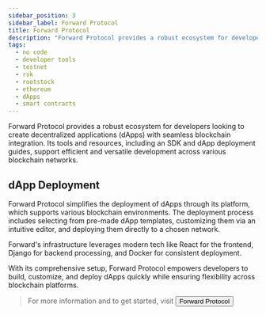 ```yaml
---
sidebar_position: 3
sidebar_label: Forward Protocol
title: Forward Protocol
description: "Forward Protocol provides a robust ecosystem for developers looking to create decentralized applications (dApps) with seamless blockchain integration. "
tags:
  - no code
  - developer tools
  - testnet
  - rsk
  - rootstock
  - ethereum
  - dApps
  - smart contracts
---
```


Forward Protocol provides a robust ecosystem for developers looking to create decentralized applications (dApps) with seamless blockchain integration. Its tools and resources, including an SDK and dApp deployment guides, support efficient and versatile development across various blockchain networks.

## dApp Deployment

Forward Protocol simplifies the deployment of dApps through its platform, which supports various blockchain environments. The deployment process includes selecting from pre-made dApp templates, customizing them via an intuitive editor, and deploying them directly to a chosen network.

Forward's infrastructure leverages modern tech like React for the frontend, Django for backend processing, and Docker for consistent deployment.

With its comprehensive setup, Forward Protocol empowers developers to build, customize, and deploy dApps quickly while ensuring flexibility across blockchain platforms.

> For more information and to get started, visit <Button size="sm" href="https://forwardprotocol.io/"> Forward Protocol </Button>